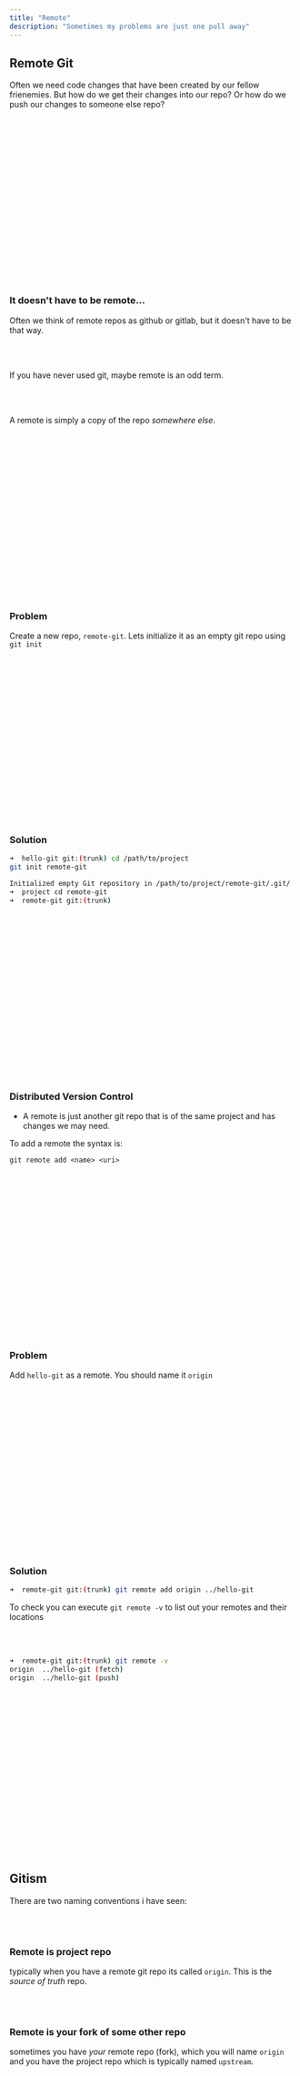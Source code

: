 ```yaml
---
title: "Remote"
description: "Sometimes my problems are just one pull away"
---
```


## Remote Git
Often we need code changes that have been created by our fellow frienemies.
But how do we get their changes into our repo?  Or how do we push our changes
to someone else repo?

<br>
<br>
<br>
<br>
<br>
<br>
<br>
<br>
<br>
<br>
<br>
<br>
<br>
<br>
<br>
<br>
<br>

### It doesn't have to be remote...
Often we think of remote repos as github or gitlab, but it doesn't have to be
that way.

<br>
<br>

If you have never used git, maybe remote is an odd term.

<br>
<br>

A remote is simply a copy of the repo _somewhere else_.

<br>
<br>
<br>
<br>
<br>
<br>
<br>
<br>
<br>
<br>
<br>
<br>
<br>
<br>
<br>
<br>
<br>

### Problem
Create a new repo, `remote-git`.  Lets initialize it as an empty git repo using
`git init`

<br>
<br>
<br>
<br>
<br>
<br>
<br>
<br>
<br>
<br>
<br>
<br>
<br>
<br>
<br>
<br>
<br>

### Solution

```bash
➜  hello-git git:(trunk) cd /path/to/project
git init remote-git

Initialized empty Git repository in /path/to/project/remote-git/.git/
➜  project cd remote-git
➜  remote-git git:(trunk)
```

<br>
<br>
<br>
<br>
<br>
<br>
<br>
<br>
<br>
<br>
<br>
<br>
<br>
<br>
<br>
<br>
<br>

### Distributed Version Control
* A remote is just another git repo that is of the same project and has changes
  we may need.

To add a remote the syntax is:

```
git remote add <name> <uri>
```

<br>
<br>
<br>
<br>
<br>
<br>
<br>
<br>
<br>
<br>
<br>
<br>
<br>
<br>
<br>
<br>
<br>

### Problem
Add `hello-git` as a remote.  You should name it `origin`

<br>
<br>
<br>
<br>
<br>
<br>
<br>
<br>
<br>
<br>
<br>
<br>
<br>
<br>
<br>
<br>
<br>

### Solution

```bash
➜  remote-git git:(trunk) git remote add origin ../hello-git
```

To check you can execute `git remote -v` to list out your remotes and their
locations

<br>
<br>

```bash
➜  remote-git git:(trunk) git remote -v
origin  ../hello-git (fetch)
origin  ../hello-git (push)
```


<br>
<br>
<br>
<br>
<br>
<br>
<br>
<br>
<br>
<br>
<br>
<br>
<br>
<br>
<br>
<br>
<br>

## Gitism
There are two naming conventions i have seen:

<br>
<br>

### Remote is project repo
typically when you have a remote git repo its called `origin`.  This is the
_source of truth_ repo.

<br>
<br>

### Remote is your fork of some other repo
sometimes you have _your_ remote repo (fork), which you will name `origin` and
you have the project repo which is typically named `upstream`.

<br>
<br>
<br>
<br>
<br>
<br>
<br>
<br>
<br>
<br>
<br>
<br>
<br>
<br>
<br>
<br>
<br>

### NOTICE:
Earlier we set our git default branch name to `trunk` notice that it remained
even on this new project.

Now we need to `merge` in the changes from `hello-git` into _our_ new repo
`remote-git`.

<br>
<br>
<br>
<br>
<br>
<br>
<br>
<br>
<br>
<br>
<br>
<br>
<br>
<br>
<br>
<br>
<br>

## Fetch
we can fetch all the git state from our remote repository by executing `git
fetch`.  This wont update the current branches checked out, just where the
`origin/*` has them set to.

<br>
<br>
<br>
<br>
<br>
<br>
<br>
<br>
<br>
<br>
<br>
<br>
<br>
<br>
<br>
<br>
<br>

### Problem
Try fetching all the branches from `hello-git` by using `git fetch`

<br>
<br>
<br>
<br>
<br>
<br>
<br>
<br>
<br>
<br>
<br>
<br>
<br>
<br>
<br>
<br>
<br>

### Solution
```bash
➜  remote-git git:(trunk) git fetch
remote: Enumerating objects: 28, done.
remote: Counting objects: 100% (28/28), done.
remote: Compressing objects: 100% (18/18), done.
remote: Total 28 (delta 5), reused 0 (delta 0), pack-reused 0
Unpacking objects: 100% (28/28), 2.15 KiB | 2.15 MiB/s, done.
From ../hello-git
 * [new branch]      bar              -> origin/bar
 * [new branch]      foo              -> origin/foo
 * [new branch]      foo-rebase-trunk -> origin/foo-rebase-trunk
 * [new branch]      trunk            -> origin/trunk
 * [new branch]      trunk-merge-foo  -> origin/trunk-merge-foo
```

Now those branches should look familiar considering we just got done making
them!

<br>
<br>
<br>
<br>
<br>
<br>
<br>
<br>
<br>
<br>
<br>
<br>
<br>
<br>
<br>
<br>
<br>

### Problem
Using `git log` can you verify that the remote's trunk has been correctly
merged into our git state but the current trunk we have checked out is not up
to date?

<br>
<br>
<br>
<br>
<br>
<br>
<br>
<br>
<br>
<br>
<br>
<br>
<br>
<br>
<br>
<br>
<br>


### Solution
First we can see our trunk has no commits
```bash
➜  remote-git git:(trunk) git log
fatal: your current branch 'trunk' does not have any commits yet
```

`trunk` remains in its current state
`origin/trunk` has been updated

We verify we have the remote commits in our git state

```bash
➜  remote-git git:(trunk) git log origin/trunk
b23e632 (origin/trunk, origin/bar) Y
2f43452 X
a665b08 E
79c5076 D
cb75afe A
```

Notice the branch names pointing to commit `b23e632` are `origin/trunk` and
`origin/bar`.

<br>
<br>

### Note
IMPORTANT: Branch names can contain the remote they come from.

<br>
<br>
<br>
<br>
<br>
<br>
<br>
<br>
<br>
<br>
<br>
<br>
<br>
<br>
<br>
<br>
<br>

### NOTICE
if we wish to see what `branch`es came down with `git fetch` we can execute
`git branch -a` (git branch all) to see all branches that currently exist.

<br>
<br>

Anytime you see a branch that is `<remote>/<name>` it means that it is the last
known state of the `<remote>` repo's `<name>` (branch).  Practically what this
means is that at any moment you are likely out of sync with your remote.  That
is ok.  That is the wonders of git.

<br>
<br>

You don't have to update, you can use yours until you are ready to fetch in changes.

<br>
<br>

Now convenience is a real thing.  I try to update regularly.  The large the out
of sync is, the likelihood of conflict goes north

<br>
<br>
<br>
<br>
<br>
<br>
<br>
<br>
<br>
<br>
<br>
<br>
<br>
<br>
<br>
<br>
<br>

### Problem
Lets update our `trunk` with `origin/trunk`.  Then lets use `git log` to
validate those commits have been merged

<br>
<br>
<br>
<br>
<br>
<br>
<br>
<br>
<br>
<br>
<br>
<br>
<br>
<br>
<br>
<br>
<br>

### Solution
```bash
➜  remote-git git:(trunk) git merge origin/trunk
➜  remote-git git:(trunk)
```

Well... that wasn't very climatic was it?  Lets see what we got!

```bash
➜  remote-git git:(trunk) git log --oneline
b23e632 (HEAD -> trunk, origin/trunk, origin/bar) Y
2f43452 X
a665b08 E
79c5076 D
cb75afe A
```

You will now see that our local `trunk` matches our `origin/trunk`

<br>
<br>
<br>
<br>
<br>
<br>
<br>
<br>
<br>
<br>
<br>
<br>
<br>
<br>
<br>
<br>
<br>

## Git pull
Fetching is always a good idea.  It keeps your local repo's remotes up to date,
but it doesn't alter your state.

<br>
<br>

The thing is that a lot of the time you just want the changes merged for you
into your branch.  This can be done with one convenient command, `git pull`

<br>
<br>

```bash
git pull <remote> <branch>
```

<br>
<br>
<br>
<br>
<br>
<br>
<br>
<br>
<br>
<br>
<br>
<br>
<br>
<br>
<br>
<br>
<br>

### Problem
1. Add a line at the end of `README.md` in `hello-git` and commit it with message
   `A remote change`.
1. Execute `git pull` in `remote-git`
1. Think about the error.  Why does it exist?

<br>
<br>
<br>
<br>
<br>
<br>
<br>
<br>
<br>
<br>
<br>
<br>
<br>
<br>
<br>
<br>
<br>


### Solution
```bash
➜  remote-git git:(trunk) cd ../hello-git
➜  hello-git git:(trunk) echo "remote-change" >> README.md
➜  hello-git git:(trunk) git add README.md
➜  hello-git git:(trunk) git commit -m "A remote change"
[trunk 42afc8d] A remote change
 1 file changed, 1 insertion(+)
```

<br>
<br>

Now lets swap back to `remote-git` and pull in the changes instead of `fetch` /
`merge`

<br>
<br>

```bash
➜  remote-git git:(trunk) git pull
remote: Enumerating objects: 5, done.
remote: Counting objects: 100% (5/5), done.
remote: Compressing objects: 100% (2/2), done.
remote: Total 3 (delta 0), reused 0 (delta 0), pack-reused 0
Unpacking objects: 100% (3/3), 271 bytes | 271.00 KiB/s, done.
From ../hello-git
   b23e632..42afc8d  trunk      -> origin/trunk
There is no tracking information for the current branch.
Please specify which branch you want to merge with.
See git-pull(1) for details.

    git pull <remote> <branch>

If you wish to set tracking information for this branch you can do so with:

    git branch --set-upstream-to=origin/<branch> trunk
```

<br>
<br>

You will notice we failed.  Why?  The reason is that we did not setup our
`trunk` branch to track the `origin/trunk` branch.  Git will not automatically
track state in a "remote" because that may not be what you want to do.
Therefore if you `git pull` it wont know where to pull from since nothing has
been specified.  This becomes even more obvious once you have more than one
remote.

<br>
<br>

Its often convenient to setup tracking because we can use `push` and `pull`
without specifying the target branch.  Git assumes that just because two
branches have the same name doesn't mean they are the same.  So you need to
tell git to track branches manually _on preexisting branches_.

<br>
<br>
<br>
<br>
<br>
<br>
<br>
<br>
<br>
<br>
<br>
<br>
<br>
<br>
<br>
<br>
<br>

### Problem
Read the error again and figure out how to "track" the remote branch.  Once you
execute the command then `git pull` to the origin.  Use the tracking command
that does not involve `git pull`

<br>
<br>
<br>
<br>
<br>
<br>
<br>
<br>
<br>
<br>
<br>
<br>
<br>
<br>
<br>
<br>
<br>

### Solution

```bash
➜  remote-git git:(trunk) git branch --set-upstream-to=origin/trunk trunk

Branch 'trunk' set up to track remote branch 'trunk' from 'origin'.
➜  remote-git git:(trunk) git pull # Now git pull is successful!
Updating b23e632..42afc8d
Fast-forward
 README.md | 1 +
 1 file changed, 1 insertion(+)
```

Since the changes were `fetch`ed with our previous `pull` we didn't have to
re-fetch, but instead we simply merged with a "fast forward" merge strategy.

<br>
<br>

Remember all of our merge and rebase talk?  Well now it really applies here.
We were able to fast forward merge because we made no changes to trunk.

<br>
<br>
<br>
<br>
<br>
<br>
<br>
<br>
<br>
<br>
<br>
<br>
<br>
<br>
<br>
<br>
<br>

### Think about Github
Hopefully this gives you some insight into what is actually happening with
github/gitlab/stash.  Its just another repo that everyone has agreed to commit
to

<br>
<br>
<br>
<br>
<br>
<br>
<br>
<br>
<br>
<br>
<br>
<br>
<br>
<br>
<br>
<br>
<br>

### What about rebase?
Typically whenever I pull in changes from the remote authority repo I will
`rebase` the changes.  I do not like adding in a bunch of merge commits.  This
is a personal preference, but I think its a superiour one :)

<br>
<br>

- A long lived branch with a bunch of merge commits is much more difficult to revert.
- If every change is a single commit, then the ability to revert is very trivial.
- I prefer to test my changes against the current state of master not against the current state i have fetched

<br>
<br>
<br>
<br>
<br>
<br>
<br>
<br>
<br>
<br>
<br>
<br>
<br>
<br>
<br>
<br>
<br>

### There is a config for it
There are two strategies for `rebase`ing changes.

1. add --rebase flag to a pull.  `git pull --rebase`
1. edit your config to make this behavior the default behavior. (good thing we
   know about how the config works)

```bash
➜  remote-git git:(trunk) git config --add --global pull.rebase true
```

<br>
<br>

**Please don't update that setting now though**

<br>
<br>

Now we rebase remote code every time.  You don't have to set this if you don't
like the idea of rebasing from authority

<br>
<br>
<br>
<br>
<br>
<br>
<br>
<br>
<br>
<br>
<br>
<br>
<br>
<br>
<br>
<br>
<br>

## Git !pull
The opposite of pull?

<br>
<br>

Yes, `git push`

<br>
<br>

If you wish take your changes and move the remote repo, you can do this by
using `git push`.  Much like pull, if you are not "tracking" then you cannot
simply `git push` but instead you will have to specify the remote and branch
name.

<br>
<br>

Lets make some changes to `bar` and push them to `hello-git`

<br>
<br>

#### Fun Facts
* `git push <remote> <local_name>:<remote_name>` allows you to push and have it received with a different name
* `git push <remote> :<remote_name>` will delete a branch on the remote

<br>
<br>
<br>
<br>
<br>
<br>
<br>
<br>
<br>
<br>
<br>
<br>
<br>
<br>
<br>
<br>
<br>

### Problem
Create a single commit, "CHANGE FROM REMOTE", as a one line change to the end
of README.md to branch `bar`.  Then push the changes back to `hello-git`

<br>
<br>

validate the change made it to `hello-git`'s `bar` branch

<br>
<br>
<br>
<br>
<br>
<br>
<br>
<br>
<br>
<br>
<br>
<br>
<br>
<br>
<br>
<br>
<br>

### Solution

```bash
➜  remote-git git:(trunk) git checkout bar
Branch 'bar' set up to track remote branch 'bar' from 'origin'.
Switched to a new branch 'bar'
➜  remote-git git:(bar) echo "Change from remote" >> README.md
➜  remote-git git:(bar) git add README.md
➜  remote-git git:(bar) git commit -m 'CHANGE FROM REMOTE'
[bar aab17e0] CHANGE FROM REMOTE
 1 file changed, 1 insertion(+)
```

### NOTICE
When we checked out `bar` we automatically started tracking.  We didn't have to
_create_ the branch.  This is because locally we do not have a `bar` branch,
but `origin` does.  Also `origin` is our _ONLY_ remote. Therefore it makes
sense to create a local branch and track the remote it came from.

<br>
<br>

Now lets push our change

<br>
<br>

```bash
➜  remote-git git:(bar) git push
Enumerating objects: 5, done.
Counting objects: 100% (5/5), done.
Delta compression using up to 12 threads
Compressing objects: 100% (2/2), done.
Writing objects: 100% (3/3), 306 bytes | 306.00 KiB/s, done.
Total 3 (delta 0), reused 0 (delta 0), pack-reused 0
To ../hello-git
   b23e632..aab17e0  bar -> bar
```

<br>
<br>

And lets see if we see this on `hello-git`

<br>
<br>

```bash
➜  remote-git git:(bar) cd ../hello-git
➜  hello-git git:(trunk) git log bar
aab17e0 (bar) CHANGE FROM REMOTE
b23e632 Y
2f43452 X
a665b08 E
79c5076 D
cb75afe A
```

<br>
<br>

Well look at that!  We are sharing changes now!

<br>
<br>

The astute observer will notice that `bar`'s branch on hello-git was moved
forward... why?

<br>
<br>
<br>
<br>
<br>
<br>
<br>
<br>
<br>
<br>
<br>
<br>
<br>
<br>
<br>
<br>
<br>

